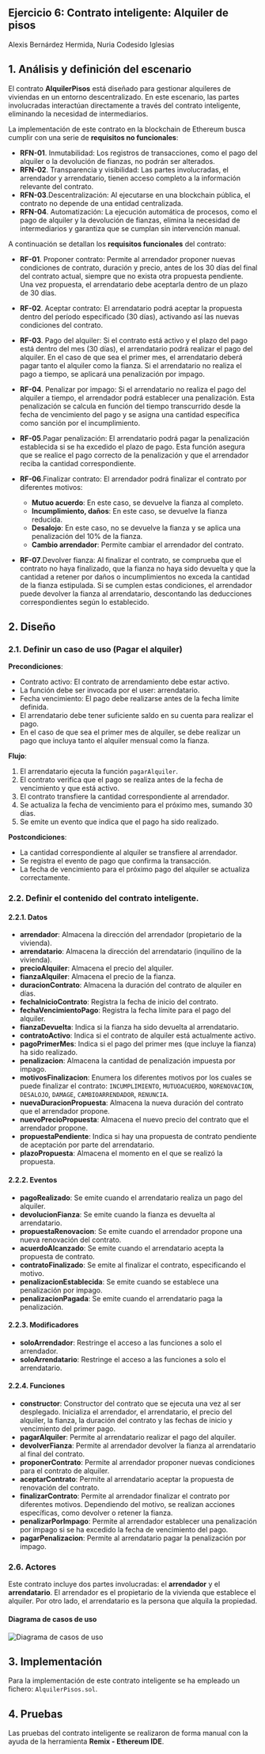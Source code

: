 ## **Ejercicio 6: Contrato inteligente: Alquiler de pisos** ##
Alexis Bernárdez Hermida, Nuria Codesido Iglesias

## 1. Análisis y definición del escenario

El contrato **AlquilerPisos** está diseñado para gestionar alquileres de viviendas en un entorno descentralizado. En este escenario, las partes involucradas interactúan directamente a través del contrato inteligente, eliminando la necesidad de intermediarios.

La implementación de este contrato en la blockchain de Ethereum busca cumplir con una serie de **requisitos no funcionales**:

- **RFN-01**. Inmutabilidad: Los registros de transacciones, como el pago del alquiler o la devolución de fianzas, no podrán ser alterados.
- **RFN-02**. Transparencia y visibilidad: Las partes involucradas, el arrendador y arrendatario, tienen acceso completo a la información relevante del contrato.
- **RFN-03**.Descentralización: Al ejecutarse en una blockchain pública, el contrato no depende de una entidad centralizada.
- **RFN-04**. Automatización: La ejecución automática de procesos, como el pago de alquiler y la devolución de fianzas, elimina la necesidad de intermediarios y garantiza que se cumplan sin intervención manual.

A continuación se detallan los **requisitos funcionales** del contrato:

- **RF-01**. Proponer contrato: Permite al arrendador proponer nuevas condiciones de contrato, duración y precio, antes de los 30 días del final del contrato actual, siempre que no exista otra propuesta pendiente. Una vez propuesta, el arrendatario debe aceptarla dentro de un plazo de 30 días.

- **RF-02**. Aceptar contrato: El arrendatario podrá aceptar la propuesta dentro del período especificado (30 días), activando así las nuevas condiciones del contrato.

- **RF-03**. Pago del alquiler: Si el contrato está activo y el plazo del pago está dentro del mes (30 días), el arrendatario podrá realizar el pago del alquiler. En el caso de que sea el primer mes, el arrendatario deberá pagar tanto el alquiler como la fianza. Si el arrendatario no realiza el pago a tiempo, se aplicará una penalización por impago.

- **RF-04**. Penalizar por impago: Si el arrendatario no realiza el pago del alquiler a tiempo, el arrendador podrá establecer una penalización. Esta penalización se calcula en función del tiempo transcurrido desde la fecha de vencimiento del pago y se asigna una cantidad específica como sanción por el incumplimiento.

- **RF-05**.Pagar penalización: El arrendatario podrá pagar la penalización establecida si se ha excedido el plazo de pago. Esta función asegura que se realice el pago correcto de la penalización y que el arrendador reciba la cantidad correspondiente.

- **RF-06**.Finalizar contrato: El arrendador podrá finalizar el contrato por diferentes motivos:
  - **Mutuo acuerdo**: En este caso, se devuelve la fianza al completo.
  - **Incumplimiento, daños**: En este caso, se devuelve la fianza reducida.
  - **Desalojo**: En este caso, no se devuelve la fianza y se aplica una penalización del 10% de la fianza.
  - **Cambio arrendador**: Permite cambiar el arrendador del contrato.

- **RF-07**.Devolver fianza: Al finalizar el contrato, se comprueba que el contrato no haya finalizado, que la fianza no haya sido devuelta y que la cantidad a retener por daños o incumplimientos no exceda la cantidad de la fianza estipulada. Si se cumplen estas condiciones, el arrendador puede devolver la fianza al arrendatario, descontando las deducciones correspondientes según lo establecido.

## 2. Diseño

### 2.1. Definir un caso de uso (Pagar el alquiler)

**Precondiciones**:
- Contrato activo: El contrato de arrendamiento debe estar activo.
- La función debe ser invocada por el user: arrendatario.
- Fecha vencimiento: El pago debe realizarse antes de la fecha límite definida.
- El arrendatario debe tener suficiente saldo en su cuenta para realizar el pago.
- En el caso de que sea el primer mes de alquiler, se debe realizar un pago que incluya tanto el alquiler mensual como la fianza.

**Flujo**:
  1. El arrendatario ejecuta la función `pagarAlquiler`.
  2. El contrato verifica que el pago se realiza antes de la fecha de vencimiento y que está activo.
  3. El contrato transfiere la cantidad correspondiente al arrendador.
  4. Se actualiza la fecha de vencimiento para el próximo mes, sumando 30 días.
  5. Se emite un evento que indica que el pago ha sido realizado.

**Postcondiciones**: 
- La cantidad correspondiente al alquiler se transfiere al arrendador.
- Se registra el evento de pago que confirma la transacción.
- La fecha de vencimiento para el próximo pago del alquiler se actualiza correctamente.

### 2.2. Definir el contenido del contrato inteligente.
#### 2.2.1. Datos
- **arrendador**: Almacena la dirección del arrendador (propietario de la vivienda).
- **arrendatario**: Almacena la dirección del arrendatario (inquilino de la vivienda).
- **precioAlquiler**: Almacena el precio del alquiler.
- **fianzaAlquiler**: Almacena el precio de la fianza.
- **duracionContrato**: Almacena la duración del contrato de alquiler en días.
- **fechaInicioContrato**: Registra la fecha de inicio del contrato.
- **fechaVencimientoPago**: Registra la fecha límite para el pago del alquiler.
- **fianzaDevuelta**: Indica si la fianza ha sido devuelta al arrendatario.
- **contratoActivo**: Indica si el contrato de alquiler está actualmente activo.
- **pagoPrimerMes**: Indica si el pago del primer mes (que incluye la fianza) ha sido realizado.
- **penalizacion**: Almacena la cantidad de penalización impuesta por impago.
- **motivosFinalizacion**: Enumera los diferentes motivos por los cuales se puede finalizar el contrato: `INCUMPLIMIENTO`, `MUTUOACUERDO`, `NORENOVACION`, `DESALOJO`, `DAMAGE`, `CAMBIOARRENDADOR`, `RENUNCIA`.
- **nuevaDuracionPropuesta**: Almacena la nueva duración del contrato que el arrendador propone. 
- **nuevoPrecioPropuesta**: Almacena el nuevo precio del contrato que el arrendador propone. 
- **propuestaPendiente**: Indica si hay una propuesta de contrato pendiente de aceptación por parte del arrendatario.
- **plazoPropuesta**: Almacena el momento en el que se realizó la propuesta.

#### 2.2.2. Eventos

- **pagoRealizado**: Se emite cuando el arrendatario realiza un pago del alquiler.
- **devolucionFianza**: Se emite cuando la fianza es devuelta al arrendatario.
- **propuestaRenovacion**: Se emite cuando el arrendador propone una nueva renovación del contrato.
- **acuerdoAlcanzado**: Se emite cuando el arrendatario acepta la propuesta de contrato.
- **contratoFinalizado**: Se emite al finalizar el contrato, especificando el motivo.
- **penalizacionEstablecida**: Se emite cuando se establece una penalización por impago.
- **penalizacionPagada**: Se emite cuando el arrendatario paga la penalización.

#### 2.2.3. Modificadores

- **soloArrendador**: Restringe el acceso a las funciones a solo el arrendador. 
- **soloArrendatario**: Restringe el acceso a las funciones a solo el arrendatario. 

#### 2.2.4. Funciones

- **constructor**: Constructor del contrato que se ejecuta una vez al ser desplegado. Inicializa el arrendador, el arrendatario, el precio del alquiler, la fianza, la duración del contrato y las fechas de inicio y vencimiento del primer pago.
- **pagarAlquiler**: Permite al arrendatario realizar el pago del alquiler. 
- **devolverFianza**: Permite al arrendador devolver la fianza al arrendatario al final del contrato.
- **proponerContrato**: Permite al arrendador proponer nuevas condiciones para el contrato de alquiler.
- **aceptarContrato**: Permite al arrendatario aceptar la propuesta de renovación del contrato. 
- **finalizarContrato**: Permite al arrendador finalizar el contrato por diferentes motivos. Dependiendo del motivo, se realizan acciones específicas, como devolver o retener la fianza.
- **penalizarPorImpago**: Permite al arrendador establecer una penalización por impago si se ha excedido la fecha de vencimiento del pago.
- **pagarPenalizacion**: Permite al arrendatario pagar la penalización por impago.

### 2.6. Actores

Este contrato incluye dos partes involucradas: el **arrendador** y el **arrendatario**. El arrendador es el propietario de la vivienda que establece el alquiler. Por otro lado, el arrendatario es la persona que alquila la propiedad.

#### Diagrama de casos de uso
![Diagrama de casos de uso](image.png) 

## 3. Implementación

Para la implementación de este contrato inteligente se ha empleado un fichero: `AlquilerPisos.sol`.

## 4. Pruebas

Las pruebas del contrato inteligente se realizaron de forma manual con la ayuda de la herramienta **Remix - Ethereum IDE**.

